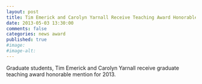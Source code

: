 ```yaml
---
layout: post
title: Tim Emerick and Carolyn Yarnall Receive Teaching Award Honorable Mention
date: 2013-05-03 13:30:00
comments: false
categories: news award
published: true
#image:
#image-alt:
---
```


Graduate students, Tim Emerick and Carolyn Yarnall receive graduate teaching award honorable mention for 2013.
